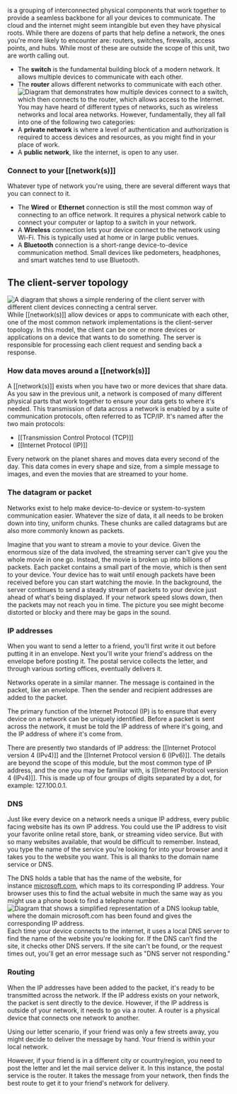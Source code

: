 is a grouping of interconnected physical components that work together to provide a seamless backbone for all your devices to communicate. The cloud and the internet might seem intangible but even they have physical roots. While there are dozens of parts that help define a network, the ones you're more likely to encounter are: routers, switches, firewalls, access points, and hubs. While most of these are outside the scope of this unit, two are worth calling out.
- The **switch** is the fundamental building block of a modern network. It allows multiple devices to communicate with each other.
- The **router** allows different networks to communicate with each other.
![Diagram that demonstrates how multiple devices connect to a switch, which then connects to the router, which allows access to the Internet.](https://learn.microsoft.com/en-us/training/wwl-sci/describe-network-based-threats-mitigations/media/switch-router.png)
You may have heard of different types of networks, such as wireless networks and local area networks. However, fundamentally, they all fall into one of the following two categories:
- A **private network** is where a level of authentication and authorization is required to access devices and resources, as you might find in your place of work.
- A **public network**, like the internet, is open to any user.
### Connect to your [[network(s)]]
Whatever type of network you're using, there are several different ways that you can connect to it.
- The **Wired** or **Ethernet** connection is still the most common way of connecting to an office network. It requires a physical network cable to connect your computer or laptop to a switch in your network.
- A **Wireless** connection lets your device connect to the network using Wi-Fi. This is typically used at home or in large public venues.
- A **Bluetooth** connection is a short-range device-to-device communication method. Small devices like pedometers, headphones, and smart watches tend to use Bluetooth.
## The client-server topology
![A diagram that shows a simple rendering of the client server with different client devices connecting a central server.](https://learn.microsoft.com/en-us/training/wwl-sci/describe-network-based-threats-mitigations/media/client-server.png)
While [[network(s)]] allow devices or apps to communicate with each other, one of the most common network implementations is the client-server topology. In this model, the client can be one or more devices or applications on a device that wants to do something. The server is responsible for processing each client request and sending back a response.

### How data moves around a [[network(s)]]
A [[network(s)]] exists when you have two or more devices that share data. As you saw in the previous unit, a network is composed of many different physical parts that work together to ensure your data gets to where it's needed. This transmission of data across a network is enabled by a suite of communication protocols, often referred to as TCP/IP. It's named after the two main protocols: 
- [[Transmission Control Protocol (TCP)]]
- [[Internet Protocol (IP)]]

Every network on the planet shares and moves data every second of the day. This data comes in every shape and size, from a simple message to images, and even the movies that are streamed to your home.
### The datagram or packet
Networks exist to help make device-to-device or system-to-system communication easier. Whatever the size of data, it all needs to be broken down into tiny, uniform chunks. These chunks are called datagrams but are also more commonly known as packets.

Imagine that you want to stream a movie to your device. Given the enormous size of the data involved, the streaming server can't give you the whole movie in one go. Instead, the movie is broken up into billions of packets. Each packet contains a small part of the movie, which is then sent to your device. Your device has to wait until enough packets have been received before you can start watching the movie. In the background, the server continues to send a steady stream of packets to your device just ahead of what's being displayed. If your network speed slows down, then the packets may not reach you in time. The picture you see might become distorted or blocky and there may be gaps in the sound.
### IP addresses
When you want to send a letter to a friend, you'll first write it out before putting it in an envelope. Next you'll write your friend's address on the envelope before posting it. The postal service collects the letter, and through various sorting offices, eventually delivers it.

Networks operate in a similar manner. The message is contained in the packet, like an envelope. Then the sender and recipient addresses are added to the packet.

The primary function of the Internet Protocol (IP) is to ensure that every device on a network can be uniquely identified. Before a packet is sent across the network, it must be told the IP address of where it's going, and the IP address of where it's come from.

There are presently two standards of IP address: the [[Internet Protocol version 4 (IPv4)]] and the [[Internet Protocol version 6 (IPv6)]]. The details are beyond the scope of this module, but the most common type of IP address, and the one you may be familiar with, is [[Internet Protocol version 4 (IPv4)]]. This is made up of four groups of digits separated by a dot, for example: 127.100.0.1.
### DNS
Just like every device on a network needs a unique IP address, every public facing website has its own IP address. You could use the IP address to visit your favorite online retail store, bank, or streaming video service. But with so many websites available, that would be difficult to remember. Instead, you type the name of the service you're looking for into your browser and it takes you to the website you want. This is all thanks to the domain name service or DNS.

The DNS holds a table that has the name of the website, for instance [microsoft.com](https://microsoft.com/), which maps to its corresponding IP address. Your browser uses this to find the actual website in much the same way as you might use a phone book to find a telephone number.![Diagram that shows a simplified representation of a DNS lookup table, where the domain microsoft.com has been found and gives the corresponding IP address.](https://learn.microsoft.com/en-us/training/wwl-sci/describe-network-based-threats-mitigations/media/dns-lookup-table.png)
Each time your device connects to the internet, it uses a local DNS server to find the name of the website you're looking for. If the DNS can’t find the site, it checks other DNS servers. If the site can't be found, or the request times out, you'll get an error message such as "DNS server not responding."
### Routing
When the IP addresses have been added to the packet, it's ready to be transmitted across the network. If the IP address exists on your network, the packet is sent directly to the device. However, if the IP address is outside of your network, it needs to go via a router. A router is a physical device that connects one network to another.

Using our letter scenario, if your friend was only a few streets away, you might decide to deliver the message by hand. Your friend is within your local network.

However, if your friend is in a different city or country/region, you need to post the letter and let the mail service deliver it. In this instance, the postal service is the router. It takes the message from your network, then finds the best route to get it to your friend's network for delivery.